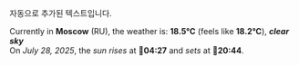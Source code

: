 
자동으로 추가된 텍스트입니다.

<!--START_SECTION:weather:moscow-->
Currently in **Moscow** (RU), the weather is: **18.5°C** (feels like **18.2°C**), ***clear sky***<br/>
On *July 28, 2025*, the *sun rises* at 🌅**04:27** and *sets* at 🌇**20:44**.
<!--END_SECTION:weather-->
